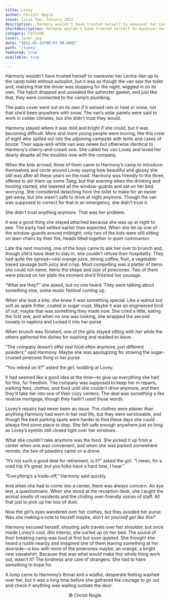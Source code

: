 ```yaml
---
title: Lovey
author: Christi Nogle
issue: Issue Two, January 2022
description:  Harmony wouldn't have trusted herself to maneuver her Lectra-Van up to the camp toilet without autopilot, but it was as though the van saw the toilet and, realizing that the driver was stopping for the night, wiggled in on its own. The hatch dropped and unsealed the sphincter gasket, and just like that, they were connected to the camp’s plumbing. <p>The patio cover went out on its own if it sensed rain or heat or snow, not that she’d been anywhere with snow. The van’s solar panels were said to work in colder climates, but she didn't trust they would.</p> <p>Harmony stayed where it was mild and bright if she could, but it was becoming difficult. More and more young people were touring, like this crew of eight who spilled out into the adjoining campsite with tents and cases of booze. Their aqua-and-white van was newer but otherwise identical to Harmony’s cherry-and-cream one. She called her van Lovey and loved her dearly despite all the troubles now with the company.</p>
shortdescription: Harmony wouldn't have trusted herself to maneuver her Lectra-Van up to the camp toilet without autopilot, but it was as though the van saw the toilet and, realizing that the driver was stopping for the night, wiggled in on its own. The hatch dropped and unsealed the sphincter gasket, and just like that, they were connected to the camp’s plumbing.
category: FICTION
cover: cover.jpg
date: "2022-01-19T00:03:00.000Z"
path: "/lovey"
featured: true
available: true

---
```


Harmony wouldn't have trusted herself to maneuver her Lectra-Van up to the camp toilet without autopilot, but it was as though the van saw the toilet and, realizing that the driver was stopping for the night, wiggled in on its own. The hatch dropped and unsealed the sphincter gasket, and just like that, they were connected to the camp’s plumbing. 

The patio cover went out on its own if it sensed rain or heat or snow, not that she’d been anywhere with snow. The van’s solar panels were said to work in colder climates, but she didn't trust they would.  

Harmony stayed where it was mild and bright if she could, but it was becoming difficult. More and more young people were touring, like this crew of eight who spilled out into the adjoining campsite with tents and cases of booze. Their aqua-and-white van was newer but otherwise identical to Harmony’s cherry-and-cream one. She called her van Lovey and loved her dearly despite all the troubles now with the company.

When the kids arrived, three of them came to Harmony’s camp to introduce themselves and circle around Lovey saying how beautiful and glossy she still was after all these years on the road. Harmony was friendly to the three, offered to stir them up some Tang, but that evening when the drinking and hooting started, she lowered all the window-guards and sat on her bed worrying. She considered detaching from the toilet to make for an easier get-away, but she wasn’t safe to drive at night anymore. Though the van was supposed to correct for that in an emergency, she didn’t trust it. 

She didn’t trust anything anymore. That was her problem. 

It was a good thing she stayed attached because she was up at night to pee. The party had settled earlier than expected. When she let up one of the window-guards around midnight, only two of the kids were still sitting on lawn chairs by their fire, heads tilted together in quiet communion. 

Late the next morning, one of the boys came to ask her over to brunch and, though she’d have liked to stay in, she couldn’t refuse their hospitality. They had quite the spread—real orange juice, strong coffee, fruit, a vegetable-based sausage both juicy and crisp. Most compelling was a platter of items she could not name, items the shape and size of pinecones. Two of them were placed on her plate the moment she’d finished her sausage. 

“What are they?” she asked, but no one heard. They were talking about something else, some music festival coming up. 

When she took a bite, she knew it was something special. Like a walnut but soft as apple fritter, coated in sugar crust. Maybe it was an engineered kind of nut; maybe that was something they made now. She cried a little, eating the first one, and when no one was looking, she wrapped the second loosely in napkins and tucked it into her purse. 

When brunch was finished, one of the girls stayed sitting with her while the others gathered the dishes for washing and readied to leave. 

“The company doesn’t offer real food often anymore, just different powders,” said Harmony. Maybe she was apologizing for stowing the sugar-crusted pinecone thing in her purse. 

“You retired on it?” asked the girl, nodding at Lovey. 

It had seemed like a good idea at the time—to give up everything she had for this, for freedom. The company was supposed to keep her in repairs, parking fees, clothes, and food until she couldn’t drive anymore, and then they’d take her into one of their cozy centers. The deal was something a like reverse mortgage, though they hadn’t used those words. 

Lovey’s repairs had never been an issue. The clothes were plainer than anything Harmony had worn in her real life, but they were serviceable, and though the best parking spots were harder to find these days she could always find some place to stop. She felt safe enough anywhere just so long as Lovey’s eyelids still closed tight over her windows. 

What she couldn’t take anymore was the food. She picked it up from a center when one was convenient, and when she was parked somewhere remote, the box of powders came on a drone. 

“It’s not such a good deal for retirement, is it?” asked the girl. “I mean, for a road trip it’s great, but you folks have a hard time, I hear.” 

“Everything’s a trade-off,” Harmony said quickly. 

And when she had to come into a center, there was always concern. An eye test, a questionnaire. When she stood at the reception desk, she caught the animal smells of residents and the chiding over-friendly voices of staff. All that just to pick up her box of dust.

Now the girl’s eyes wandered over her clothes, but they avoided her purse. Was she making a note to herself maybe, *don’t let yourself get like this?* 

Harmony excused herself, shouting safe travels over her shoulder, but once inside Lovey’s cool, dim interior, she curled up on her bed. The sound of their breaking camp was loud at first but soon quieted. She thought she heard a rustle nearby and imagined one of them leaving something at her doorside—a box with more of the pinecones maybe, an orange, a bright new sweatshirt. Because that was what would make this whole thing work out, wasn’t it? The kindness and care of strangers. She had to have *something* to hope for.

A lump came to Harmony’s throat and a wistful, desperate feeling washed over her, but it was a long time before she gathered the courage to go out and check if anything was waiting outside the door.

<p style="text-align: center;">© Christi Nogle</p>